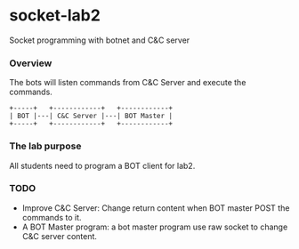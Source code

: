 # socket-lab2
Socket programming with botnet and C&amp;C server


### Overview

The bots will listen commands from C&C Server and execute the commands.

```
+-----+   +------------+   +------------+
| BOT |---| C&C Server |---| BOT Master |
+-----+   +------------+   +------------+
```

### The lab purpose

All students need to program a BOT client for lab2.

### TODO

* Improve C&C Server: Change return content when BOT master POST the commands to it. 
* A BOT Master program: a bot master program use raw socket to change C&C server content.
